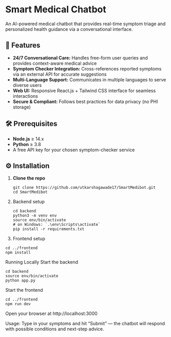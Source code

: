 # Smart Medical Chatbot

An AI-powered medical chatbot that provides real-time symptom triage and personalized health guidance via a conversational interface.

## 🚀 Features
- **24/7 Conversational Care:** Handles free-form user queries and provides context-aware medical advice  
- **Symptom Checker Integration:** Cross-references reported symptoms via an external API for accurate suggestions  
- **Multi-Language Support:** Communicates in multiple languages to serve diverse users  
- **Web UI:** Responsive React.js + Tailwind CSS interface for seamless interactions  
- **Secure & Compliant:** Follows best practices for data privacy (no PHI storage)

## 🛠️ Prerequisites
- **Node.js** ≥ 14.x  
- **Python** ≥ 3.8  
- A free API key for your chosen symptom-checker service  

## ⚙️ Installation

1. **Clone the repo**  
   ```
   git clone https://github.com/utkarshagawade17/SmartMedibot.git
   cd SmartMedibot
   ```
2. Backend setup
   ```
   cd backend
   python3 -m venv env
   source env/bin/activate
   # on Windows: `.\env\Scripts\activate`
   pip install -r requirements.txt
   ```
3. Frontend setup
```
cd ../frontend
npm install
```
Running Locally
Start the backend
```
cd backend
source env/bin/activate
python app.py
```
Start the frontend
```
cd ../frontend
npm run dev
```
Open your browser at http://localhost:3000

Usage:
Type in your symptoms and hit “Submit” — the chatbot will respond with possible conditions and next-step advice.
